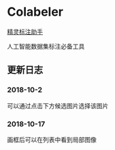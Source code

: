 # Colabeler

[精灵标注助手](http://www.jinglingbiaozhu.com/)

人工智能数据集标注必备工具

## 更新日志

### 2018-10-2

可以通过点击下方候选图片选择该图片

### 2018-10-17

画框后可以在列表中看到局部图像
